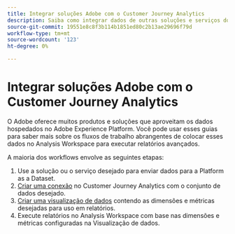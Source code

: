 ```yaml
---
title: Integrar soluções Adobe com o Customer Journey Analytics
description: Saiba como integrar dados de outras soluções e serviços do Adobe.
source-git-commit: 19551e8c8f3b114b1851ed80c2b13ae29696f79d
workflow-type: tm+mt
source-wordcount: '123'
ht-degree: 0%

---
```



# Integrar soluções Adobe com o Customer Journey Analytics

O Adobe oferece muitos produtos e soluções que aproveitam os dados hospedados no Adobe Experience Platform. Você pode usar esses guias para saber mais sobre os fluxos de trabalho abrangentes de colocar esses dados no Analysis Workspace para executar relatórios avançados.

A maioria dos workflows envolve as seguintes etapas:

1. Use a solução ou o serviço desejado para enviar dados para a Platform as a Dataset.
2. [Criar uma conexão](/help/connections/create-connection.md) no Customer Journey Analytics com o conjunto de dados desejado.
3. [Criar uma visualização de dados](/help/data-views/create-dataview.md) contendo as dimensões e métricas desejadas para uso em relatórios.
4. Execute relatórios no Analysis Workspace com base nas dimensões e métricas configuradas na Visualização de dados.
